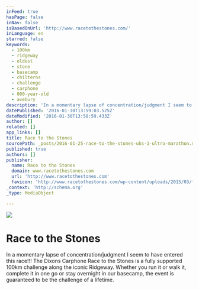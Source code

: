 ```yaml
---
inFeed: true
hasPage: false
inNav: false
isBasedOnUrl: 'http://www.racetothestones.com/'
inLanguage: en
starred: false
keywords:
  - 100km
  - ridgeway
  - oldest
  - stone
  - basecamp
  - chilterns
  - challenge
  - carphone
  - 000-year-old
  - avebury
description: 'In a momentary lapse of concentration/judgment I seem to have entered this race!!! The Dixons Carphone Race to the Stones is a fully supported 100km challenge along the iconic Ridgeway. Whether you run it or walk it, complete it in one go or stay overnight in our basecamp, the event is guaranteed to be the challenge of a lifetime.'
datePublished: '2016-01-30T13:59:03.525Z'
dateModified: '2016-01-30T13:58:59.433Z'
author: []
related: []
app_links: []
title: Race to the Stones
sourcePath: _posts/2016-01-25-race-to-the-stones-uks-1-ultra-marathon.md
published: true
authors: []
publisher:
  name: Race to the Stones
  domain: www.racetothestones.com
  url: 'http://www.racetothestones.com'
  favicon: 'http://www.racetothestones.com/wp-content/uploads/2015/03/favicon.png'
_context: 'http://schema.org'
_type: MediaObject

---
```

<article style=""><img src="https://s3-us-west-2.amazonaws.com/the-grid-img/p/decb77f1f62875e7f2b51fe28cd88004df7477cf.png" /></article>

# Race to the Stones

In a momentary lapse of concentration/judgment I seem to have entered this race!!! The Dixons Carphone Race to the Stones is a fully supported 100km challenge along the iconic Ridgeway. Whether you run it or walk it, complete it in one go or stay overnight in our basecamp, the event is guaranteed to be the challenge of a lifetime.